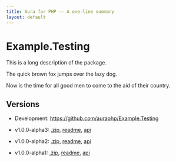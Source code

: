 ```yaml
---
title: Aura for PHP -- A one-line summary
layout: default
---
```


Example.Testing
===============

This is a long description of the package.

The quick brown fox jumps over the lazy dog.

Now is the time for all good men to come to the aid of their country.

Versions
--------

- Development: <https://github.com/auraphp/Example.Testing>

- v1.0.0-alpha3: [.zip](https://github.com/auraphp/Example.Testing/zip/1.0.0-alpha3), [readme](version/1.0.0-alpha3/), [api](version/1.0.0-alpha3/api/)

- v1.0.0-alpha2: [.zip](https://github.com/auraphp/Example.Testing/zip/1.0.0-alpha2), [readme](version/1.0.0-alpha2/), [api](version/1.0.0-alpha2/api/)

- v1.0.0-alpha1: [.zip](https://github.com/auraphp/Example.Testing/zip/1.0.0-alpha1), [readme](version/1.0.0-alpha1/), [api](version/1.0.0-alpha1/api/)


